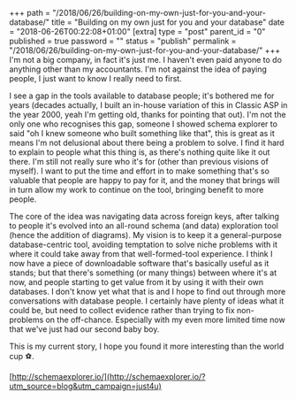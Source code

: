 +++
path = "/2018/06/26/building-on-my-own-just-for-you-and-your-database/"
title = "Building on my own just for you and your database"
date = "2018-06-26T00:22:08+01:00"
[extra]
type = "post"
parent_id = "0"
published = true
password = ""
status = "publish"
permalink = "/2018/06/26/building-on-my-own-just-for-you-and-your-database/"
+++
I'm not a big company, in fact it's just me. I haven't even paid anyone to do anything other than my accountants. I'm not against the idea of paying people, I just want to know I really need to first.

I see a gap in the tools available to database people; it's bothered me for years (decades actually, I built an in-house variation of this in Classic ASP in the year 2000, yeah I'm getting old, thanks for pointing that out). I'm not the only one who recognises this gap, someone I showed schema explorer to said "oh I knew someone who built something like that", this is great as it means I'm not delusional about there being a problem to solve. I find it hard to explain to people what this thing is, as there's nothing quite like it out there. I'm still not really sure who it's for (other than previous visions of myself). I want to put the time and effort in to make something that's so valuable that people are happy to pay for it, and the money that brings will in turn allow my work to continue on the tool, bringing benefit to more people.

The core of the idea was navigating data across foreign keys, after talking to people it's evolved into an all-round schema (and data) exploration tool (hence the addition of diagrams). My vision is to keep it a general-purpose database-centric tool, avoiding temptation to solve niche problems with it where it could take away from that well-formed-tool experience. I think I now have a piece of downloadable software that's basically useful as it stands; but that there's something (or many things) between where it's at now, and people starting to get value from it by using it with their own databases. I don't know yet what that is and I hope to find out through more conversations with database people. I certainly have plenty of ideas what it could be, but need to collect evidence rather than trying to fix non-problems on the off-chance. Especially with my even more limited time now that we've just had our second baby boy.

This is my current story, I hope you found it more interesting than the world cup ⚽.

[http://schemaexplorer.io/](http://schemaexplorer.io/?utm_source=blog&utm_campaign=just4u)
